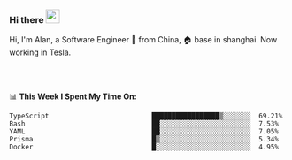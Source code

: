 ### Hi there <img src="https://media.giphy.com/media/hvRJCLFzcasrR4ia7z/giphy.gif" width="25px">

<!-- ![visitors](https://visitor-badge.glitch.me/badge?page_id=dislfyer.dislfyer) -->

Hi, I'm Alan, a Software Engineer 🚀 from China, 🏠 base in shanghai. Now working in Tesla.

<br/>
<br/>

📊 **This Week I Spent My Time On:**


<!--START_SECTION:waka-->

```text
TypeScript                          █████████████████▒░░░░░░░  69.21%
Bash                                ██░░░░░░░░░░░░░░░░░░░░░░░  7.53%
YAML                                ██░░░░░░░░░░░░░░░░░░░░░░░  7.05%
Prisma                              █▒░░░░░░░░░░░░░░░░░░░░░░░  5.34%
Docker                              █░░░░░░░░░░░░░░░░░░░░░░░░  4.95%
```

<!--END_SECTION:waka-->

<!--
**About Me:**
 -->

